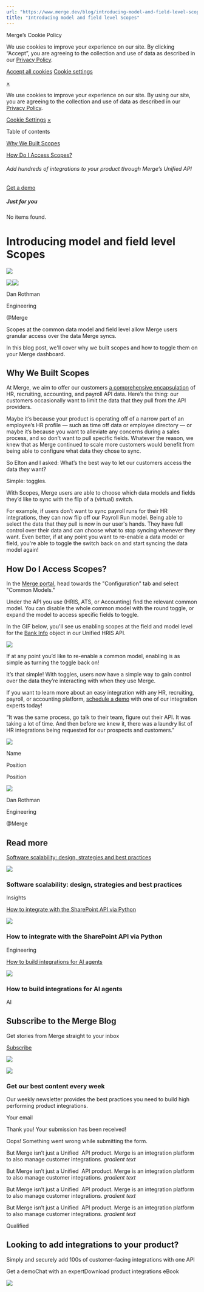 ```yaml
---
url: "https://www.merge.dev/blog/introducing-model-and-field-level-scopes"
title: "Introducing model and field level Scopes"
---
```


Merge’s Cookie Policy

We use cookies to improve your experience on our site. By clicking “Accept”, you are agreeing to the collection and use of data as described in our [Privacy Policy](https://www.merge.dev/legal/privacy-policy).

[Accept all cookies](https://www.merge.dev/blog/introducing-model-and-field-level-scopes#) [Cookie settings](https://www.merge.dev/cookie-settings)

[×](https://www.merge.dev/blog/introducing-model-and-field-level-scopes#)

We use cookies to improve your experience on our site. By using our site, you are agreeing to the collection and use of data as described in our [Privacy Policy](https://www.merge.dev/legal/privacy-policy).

[Cookie Settings](https://www.merge.dev/archive/cookie-settings) [×](https://www.merge.dev/blog/introducing-model-and-field-level-scopes#)

Table of contents

[Why We Built Scopes](https://www.merge.dev/blog/introducing-model-and-field-level-scopes#why-we-built-scopes)

[How Do I Access Scopes?](https://www.merge.dev/blog/introducing-model-and-field-level-scopes#how-do-i-access-scopes)

###### Add hundreds of integrations to your product through Merge’s Unified API

[Get a demo](https://www.merge.dev/get-in-touch?utm_btn=dr-page-blog%2Fintroducing-model-and-field-level-scopes)

##### Just for you

No items found.

# Introducing model and field level Scopes

![](https://cdn.prod.website-files.com/62796ab9647626cbab663f42/67856cae748c10442b0eba79_653701f158e63264e2e77528_How_to_get_employees_from_any_HRIS_with_Merge.webp)

![](https://cdn.prod.website-files.com/62796ab9647626cbab663f42/67cb2b0b7764b66a5aa8b6b8_Dan%20Rothman%20-%20Merge.png)![](https://cdn.prod.website-files.com/62796ab9647626cbab663f42/64dd538316bd609b4c800381_62eff2ae1cef2850ec2d43ad_dan-rothman.webp)

Dan Rothman

Engineering

@Merge

Scopes at the common data model and field level allow Merge users granular access over the data Merge syncs.

In this blog post, we'll cover why we built scopes and how to toggle them on your Merge dashboard.

## Why We Built Scopes

At Merge, we aim to offer our customers [a comprehensive encapsulation](https://medium.com/mergeapi/what-is-a-unified-api-9c41403c584d) of HR, recruiting, accounting, and payroll API data. Here’s the thing: our customers occasionally want to limit the data that they pull from the API providers.

Maybe it’s because your product is operating off of a narrow part of an employee’s HR profile — such as time off data or employee directory — or maybe it’s because you want to alleviate any concerns during a sales process, and so don't want to pull specific fields. Whatever the reason, we knew that as Merge continued to scale more customers would benefit from being able to configure what data they chose to sync.

So Elton and I asked: What’s the best way to let our customers access the data _they_ want?

Simple: toggles.

With Scopes, Merge users are able to choose which data models and fields they’d like to sync with the flip of a (virtual) switch.

For example, if users don’t want to sync payroll runs for their HR integrations, they can now flip off our Payroll Run model. Being able to select the data that they pull is now in our user's hands. They have full control over their data and can choose what to stop syncing whenever they want. Even better, if at any point you want to re-enable a data model or field, you're able to toggle the switch back on and start syncing the data model again!

## How Do I Access Scopes?

In the [Merge portal](https://app.merge.dev/login), head towards the "Configuration" tab and select "Common Models."

Under the API you use (HRIS, ATS, or Accounting) find the relevant common model. You can disable the whole common model with the round toggle, or expand the model to access specific fields to toggle.

In the GIF below, you'll see us enabling scopes at the field and model level for the [Bank Info](https://www.merge.dev/docs/hris/bank-info#bank-info-object) object in our Unified HRIS API.

[![](https://cdn.prod.website-files.com/62796ab9647626cbab663f42/66fc091e660e3d95688bf8dd_62ed6c4a26ad07d17bb1d94d_Scopes_GIF.gif)](https://cdn.prod.website-files.com/62796ab9647626cbab663f42/66fc091e660e3d95688bf8dd_62ed6c4a26ad07d17bb1d94d_Scopes_GIF.gif)

If at any point you’d like to re-enable a common model, enabling is as simple as turning the toggle back on!

It’s that simple! With toggles, users now have a simple way to gain control over the data they’re interacting with when they use Merge.

If you want to learn more about an easy integration with any HR, recruiting, payroll, or accounting platform, [schedule a demo](https://www.merge.dev/get-in-touch?utm_btn=dr-page-blog%2Fintroducing-model-and-field-level-scopes) with one of our integration experts today!

“It was the same process, go talk to their team, figure out their API. It was taking a lot of time. And then before we knew it, there was a laundry list of HR integrations being requested for our prospects and customers.”

![](https://cdn.prod.website-files.com/plugins/Basic/assets/placeholder.60f9b1840c.svg)

Name

Position

Position

![](https://cdn.prod.website-files.com/62796ab9647626cbab663f42/67cb2b0b7764b66a5aa8b6b8_Dan%20Rothman%20-%20Merge.png)

Dan Rothman

Engineering

@Merge

## Read more

[Software scalability: design, strategies and best practices](https://www.merge.dev/blog/software-scalability)

![](https://cdn.prod.website-files.com/62796ab9647626cbab663f42/67d8578f0b3a81cb7b7c635a_Blog%20Header%20Brand%20Refresh%20(2).png)

### Software scalability: design, strategies and best practices

Insights

[How to integrate with the SharePoint API via Python](https://www.merge.dev/blog/sharepoint-api-python)

![](https://cdn.prod.website-files.com/62796ab9647626cbab663f42/67f5b2d1e5322f98bcf08952_Blog%20Header%20Brand%20Refresh%20(1).jpg)

### How to integrate with the SharePoint API via Python

Engineering

[How to build integrations for AI agents](https://www.merge.dev/blog/ai-agent-integrations)

![](https://cdn.prod.website-files.com/62796ab9647626cbab663f42/67d9ca5e423a87d4859f5726_AI%20product%20strategy.png)

### How to build integrations for AI agents

AI

## Subscribe to the Merge Blog

Get stories from Merge straight to your inbox

[Subscribe](https://www.merge.dev/get-in-touch?utm_btn=dr-page-root)

![](https://cdn.prod.website-files.com/624b192df0b0151225c10026/67a0696c88fcb6b1a1d8ad6f_CTA%20Background%20Logo.svg)

![](https://cdn.prod.website-files.com/624b192df0b0151225c10026/67b45ba027fc65a2262dc95d_cta-bg.svg)

### Get our best content every week

Our weekly newsletter provides the best practices you need to build high performing product integrations.

Your email

Thank you! Your submission has been received!

Oops! Something went wrong while submitting the form.

But Merge isn’t just a Unified  API product. Merge is an integration platform to also manage customer integrations. _gradient text_

But Merge isn’t just a Unified  API product. Merge is an integration platform to also manage customer integrations. _gradient text_

But Merge isn’t just a Unified  API product. Merge is an integration platform to also manage customer integrations. _gradient text_

But Merge isn’t just a Unified  API product. Merge is an integration platform to also manage customer integrations. _gradient text_

Qualified

## Looking to add integrations to your product?

Simply and securely add 100s of customer-facing integrations with one API

Get a demoChat with an expertDownload product integrations eBook

![](https://bat.bing.com/action/0?ti=343102454&tm=gtm002&Ver=2&mid=8d605707-178b-4b1d-8471-ddf8f7907a03&bo=2&sid=16598b903e8d11f0af75cdf26b725ce7&vid=165a7b503e8d11f08f8335bac7400ff9&vids=1&msclkid=N&pi=918639831&lg=en-US&sw=1280&sh=1024&sc=24&tl=Introducing%20model%20and%20field%20level%20Scopes&p=https%3A%2F%2Fwww.merge.dev%2Fblog%2Fintroducing-model-and-field-level-scopes&r=&lt=674&evt=pageLoad&sv=1&asc=G&cdb=AQAQ&rn=880848)